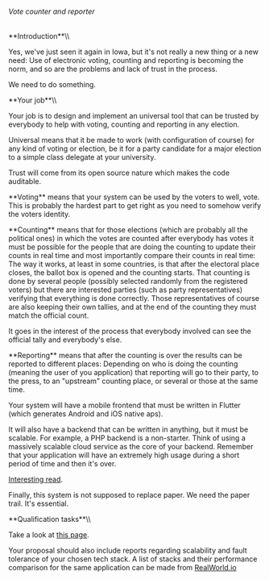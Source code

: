 ###### Vote counter and reporter

 **Introduction\*\*\\\\

Yes, we\'ve just seen it again in Iowa, but it\'s not really a new thing
or a new need: Use of electronic voting, counting and reporting is
becoming the norm, and so are the problems and lack of trust in the
process.

We need to do something.

 **Your job\*\*\\\\

Your job is to design and implement an universal tool that can be
trusted by everybody to help with voting, counting and reporting in any
election.

Universal means that it be made to work (with configuration of course)
for any kind of voting or election, be it for a party candidate for a
major election to a simple class delegate at your university.

Trust will come from its open source nature which makes the code
auditable.

 **Voting\*\* means that your system can be used by the voters to
        well, vote. This is probably the hardest part to get right as
        you need to somehow verify the voters identity.

<!-- -->

 **Counting\*\* means that for those elections (which are probably
        all the political ones) in which the votes are counted after
        everybody has votes it must be possible for the people that are
        doing the counting to update their counts in real time and most
        importantly compare their counts in real time: The way it works,
        at least in some countries, is that after the electoral place
        closes, the ballot box is opened and the counting starts. That
        counting is done by several people (possibly selected randomly
        from the registered voters) but there are interested parties
        (such as party representatives) verifying that everything is
        done correctly. Those representatives of course are also keeping
        their own tallies, and at the end of the counting they must
        match the official count.

It goes in the interest of the process that everybody involved can see
the official tally and everybody\'s else.

 **Reporting\*\* means that after the counting is over the results
        can be reported to different places: Depending on who is doing
        the counting (meaning the user of you application) that
        reporting will go to their party, to the press, to an
        \"upstream\" counting place, or several or those at the same
        time.

Your system will have a mobile frontend that must be written in Flutter
(which generates Android and iOS native aps).

It will also have a backend that can be written in anything, but it must
be scalable. For example, a PHP backend is a non-starter. Think of using
a massively scalable cloud service as the core of your backend. Remember
that your application will have an extremely high usage during a short
period of time and then it\'s over.

[Interesting
read](https://www.theatlantic.com/technology/archive/2020/02/bad-app-not-russians-plunged-iowa-into-chaos/606052/).

Finally, this system is not supposed to replace paper. We need the paper
trail. It\'s essential.

 **Qualification tasks\*\*\\\\

Take a look at [this
page](https://ccextractor.org/public:gsoc:takehome).

Your proposal should also include reports regarding scalability and
fault tolerance of your chosen tech stack. A list of stacks and their
performance comparison for the same application can be made from
[RealWorld.io](https://github.com/gothinkster/realworld)

